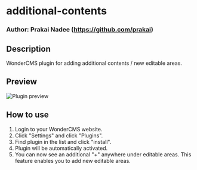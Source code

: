 # additional-contents
### Author: Prakai Nadee (https://github.com/prakai)

## Description
WonderCMS plugin for adding additional contents / new editable areas.

## Preview
![Plugin preview](/preview.jpg)

## How to use
1. Login to your WonderCMS website.
2. Click "Settings" and click "Plugins".
3. Find plugin in the list and click "install".
4. Plugin will be automatically activated.
5. You can now see an additional "+" anywhere under editable areas. This feature enables you to add new editable areas.
